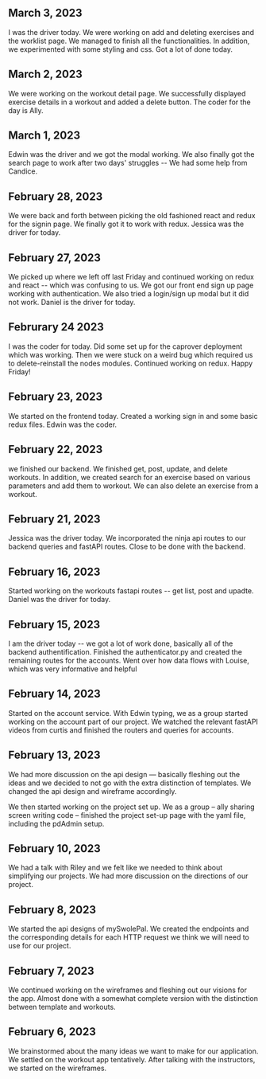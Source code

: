 ## March 3, 2023
I was the driver today. We were working on add and deleting exercises and the worklist page. We managed to finish all the functionalities. In addition, we experimented with some styling and css. Got a lot of done today.

## March 2, 2023
We were working on the workout detail page. We successfully displayed exercise details in a workout and added a delete button. The coder for the day is Ally.

## March 1, 2023
Edwin was the driver and we got the modal working. We also finally got the search page to work after two days' struggles -- We had some help from Candice.

## February 28, 2023
We were back and forth between picking the old fashioned react and redux for the signin page. We finally got it to work with redux. Jessica was the driver for today.

## February 27, 2023
We picked up where we left off last Friday and continued working on redux and react -- which was confusing to us. We got our front end sign up page working with authentication. We also tried a login/sign up modal but it did not work. Daniel is the driver for today.

## Februrary 24 2023
I was the coder for today. Did some set up for the caprover deployment which was working. Then we were stuck on a weird bug which required us to delete-reinstall the nodes modules. Continued working on redux. Happy Friday!

## February 23, 2023
We started on the frontend today. Created a working sign in and some basic redux files. Edwin was the coder.

## February 22, 2023
we finished our backend. We finished get, post, update, and delete workouts. In addition, we created search for an exercise based on various parameters and add them to workout. We can also delete an exercise from a workout.

## February 21, 2023
Jessica was the driver today. We incorporated the ninja api routes to our backend queries and fastAPI routes. Close to be done with the backend.

## February 16, 2023
Started working on the workouts fastapi routes -- get list, post and upadte. Daniel was the driver for today.

## February 15, 2023
I am the driver today -- we got a lot of work done, basically all of the backend authentification. Finished the authenticator.py and created the remaining routes for the accounts. Went over how data flows with Louise, which was very informative and helpful

## February 14, 2023
Started on the account service. With Edwin typing, we as a group started working on the account part of our project. We watched the relevant fastAPI videos from curtis and finished the routers and queries for accounts.


## February 13, 2023
We had more discussion on the api design — basically fleshing out the ideas and we decided to not go with the extra distinction of templates. We changed the api design and wireframe accordingly.


We then started working on the project set up. We as a group – ally sharing screen writing code – finished the project set-up page with the yaml file, including the pdAdmin setup.


## February 10, 2023
We had a talk with Riley and we felt like we needed to think about simplifying our projects. We had more discussion on the directions of our project.


## February 8, 2023
We started the api designs of mySwolePal. We created the endpoints and the corresponding details for each HTTP request we think we will need to use for our project.


## February 7, 2023
We continued working on the wireframes and fleshing out our visions for the app. Almost done with a somewhat complete version with the distinction between template and workouts.


## February 6, 2023
We brainstormed about the many ideas we want to make for our application. We settled on the workout app tentatively. After talking with the instructors, we started on the wireframes.
